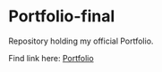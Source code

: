 # Portfolio-final

Repository holding my official Portfolio.

Find link here: [Portfolio](https://lesther-dumos.github.io/Portfolio_450/)